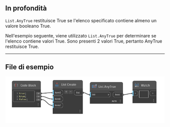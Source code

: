 ## In profondità
`List.AnyTrue` restituisce True se l'elenco specificato contiene almeno un valore booleano True.

Nell'esempio seguente, viene utilizzato `List.AnyTrue` per determinare se l'elenco contiene valori True. Sono presenti 2 valori True, pertanto AnyTrue restituisce True.
___
## File di esempio

![List.AnyTrue](./DSCore.List.AnyTrue_img.jpg)
